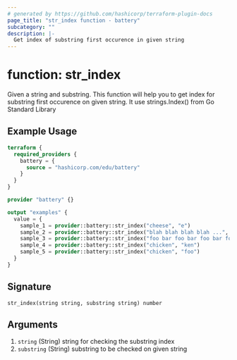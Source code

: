 ```yaml
---
# generated by https://github.com/hashicorp/terraform-plugin-docs
page_title: "str_index function - battery"
subcategory: ""
description: |-
  Get index of substring first occurence in given string
---
```


# function: str_index

Given a string and substring. This function will help you to get index for substring first occurence on given string. It use strings.Index() from Go Standard Library

## Example Usage

```terraform
terraform {
  required_providers {
    battery = {
      source = "hashicorp.com/edu/battery"
    }
  }
}

provider "battery" {}

output "examples" {
  value = {
    sample_1 = provider::battery::str_index("cheese", "e")
    sample_2 = provider::battery::str_index("blah blah blah blah ...", "blah")
    sample_3 = provider::battery::str_index("foo bar foo bar foo bar foo bar foo bar ...", "bar")
    sample_4 = provider::battery::str_index("chicken", "ken")
    sample_5 = provider::battery::str_index("chicken", "foo")
  }
}
```

## Signature

<!-- signature generated by tfplugindocs -->
```text
str_index(string string, substring string) number
```

## Arguments

<!-- arguments generated by tfplugindocs -->
1. `string` (String) string for checking the substring index
1. `substring` (String) substring to be checked on given string

